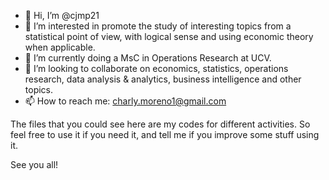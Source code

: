 - 👋 Hi, I’m @cjmp21
- 👀 I’m interested in promote the study of interesting topics from a statistical point of view, with logical sense and using economic theory when applicable.
- 🌱 I’m currently doing a MsC in Operations Research at UCV.
- 💞️ I’m looking to collaborate on economics, statistics, operations research, data analysis & analytics, business intelligence and other topics.
- 📫 How to reach me: charly.moreno1@gmail.com

The files that you could see here are my codes for different activities. So feel free to use it if you need it, and tell me if you improve some stuff using it.

See you all!

<!---
cjmp21/cjmp21 is a ✨ special ✨ repository because its `README.md` (this file) appears on your GitHub profile.
You can click the Preview link to take a look at your changes.
--->

